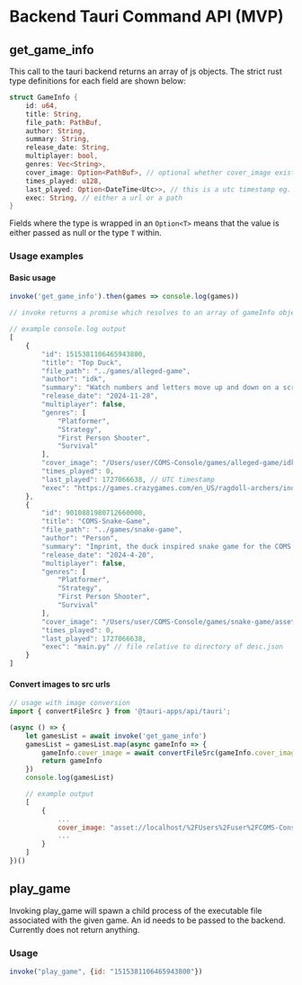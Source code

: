 # Backend Tauri Command API (MVP)

## get_game_info
This call to the tauri backend returns an array of js objects. The strict rust type definitions for each field are shown below:
```rs
struct GameInfo {
    id: u64,
    title: String,
    file_path: PathBuf,
    author: String,
    summary: String,
    release_date: String,
    multiplayer: bool,
    genres: Vec<String>,
    cover_image: Option<PathBuf>, // optional whether cover_image exists
    times_played: u128,
    last_played: Option<DateTime<Utc>>, // this is a utc timestamp eg. 1727149399 and also optional whether it exists
    exec: String, // either a url or a path
}
```
Fields where the type is wrapped in an `Option<T>` means that the value is either passed as null or the type `T` within.

### Usage examples

#### Basic usage

```js
invoke('get_game_info').then(games => console.log(games))

// invoke returns a promise which resolves to an array of gameInfo objects

// example console.log output
[
    {
        "id": 1515381106465943800,
        "title": "Top Duck",
        "file_path": "../games/alleged-game",
        "author": "idk",
        "summary": "Watch numbers and letters move up and down on a screen or something.",
        "release_date": "2024-11-28",
        "multiplayer": false,
        "genres": [
            "Platformer",
            "Strategy",
            "First Person Shooter",
            "Survival"
        ],
        "cover_image": "/Users/user/COMS-Console/games/alleged-game/idk.webp",
        "times_played": 0,
        "last_played": 1727066638, // UTC timestamp
        "exec": "https://games.crazygames.com/en_US/ragdoll-archers/index.html?v=1.304" // either a local file or an https:// or http:// link
    },
    {
        "id": 9010881980712660000,
        "title": "COMS-Snake-Game",
        "file_path": "../games/snake-game",
        "author": "Person",
        "summary": "Imprint, the duck inspired snake game for the COMS console\nOn PC use the arrow keys to move\nSNES Controls: X-Up A-Right Y-Left B-Down\nHeavily inspired by this tutorial: https://www.youtube.com/watch?v=QFvqStqPCRU\nShoutout to Zoe for the assets",
        "release_date": "2024-4-20",
        "multiplayer": false,
        "genres": [
            "Platformer",
            "Strategy",
            "First Person Shooter",
            "Survival"
        ],
        "cover_image": "/Users/user/COMS-Console/games/snake-game/assets/bread_3.png",
        "times_played": 0,
        "last_played": 1727066638,
        "exec": "main.py" // file relative to directory of desc.json
    }
]
```
#### Convert images to src urls
```js
// usage with image conversion
import { convertFileSrc } from '@tauri-apps/api/tauri';

(async () => {
    let gamesList = await invoke('get_game_info')
    gamesList = gamesList.map(async gameInfo => {
        gameInfo.cover_image = await convertFileSrc(gameInfo.cover_image)
        return gameInfo
    })
    console.log(gamesList)

    // example output
    [
        {
            ...
            cover_image: "asset://localhost/%2FUsers%2Fuser%2FCOMS-Console%2Fgames%2Falleged-game%2Fidk.webp"
            ...
        }
    ]
})()

```

## play_game
Invoking play_game will spawn a child process of the executable file associated with the given game. An id needs to be passed to the backend. Currently does not return anything.

### Usage
```js
invoke("play_game", {id: "1515381106465943800"})
```